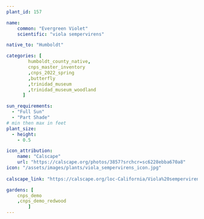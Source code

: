```yaml
---
plant_id: 157 

name: 
    common: "Evergreen Violet" 
    scientific: "viola sempervirens" 

native_to: "Humboldt"

categories: [
        humboldt_county_native,
        cnps_master_inventory
        ,cnps_2022_spring
        ,butterfly
        ,trinidad_museum
        ,trinidad_museum_woodland
      ]

sun_requirements:
  - "Full Sun"
  - "Part Shade"
# min then max in feet
plant_size:
  - height: 
    - 0.5 

icon_attribution: 
    name: "Calscape"
    url: "https://calscape.org/photos/3857?srchcr=sc6228ebba670a8"
icon: "/assets/images/plants/viola_sempervirens_icon.jpg"
 
calscape_link: "https://calscape.org/loc-California/Viola%20sempervirens(%20)"

gardens: [
    cnps_demo
    ,cnps_demo_redwood
        ]
---
```








